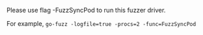 Please use flag -FuzzSyncPod to run this fuzzer driver. 

For example, `go-fuzz -logfile=true -procs=2 -func=FuzzSyncPod`
